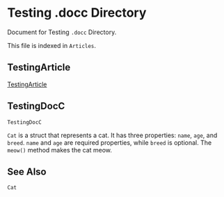#  Testing .docc Directory

Document for Testing `.docc` Directory.

This file is indexed in `Articles`.

## TestingArticle
[TestingArticle](TestingArticle.md)

## TestingDocC
``TestingDocC``

``Cat`` is a struct that represents a cat. It has three properties: `name`, `age`, and `breed`. `name` and `age` are required properties, while `breed` is optional. The `meow()` method makes the cat meow.

## See Also
``Cat``
